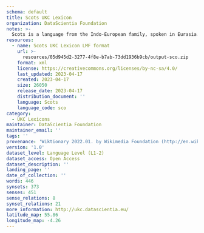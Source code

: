 ```yaml
---
schema: default
title: Scots UKC Lexicon
organization: DataScientia Foundation
notes: >-
  Scots is a language from the Indo-European family, spoken in Eurasia. The UKC Lexicon of Scots is represented as a lexico-semantic network. It consists of words, word senses, synsets, as well as sense-level and synset-level relationships.
resources:
  - name: Scots UKC Lexicon LMF format
    url: >-
      resources/05d945d2-3277-4f8e-b7ab-73dd1936b9cb/output-sco.zip
    format: xml
    license: https://creativecommons.org/licenses/by-nc-sa/4.0/
    last_updated: 2023-04-17
    created: 2023-04-17
    size: 26050
    release_date: 2023-04-17
    distribution_document: ''
    language: Scots
    language_code: sco
category:
  - UKC Lexicons
maintainer: DataScientia Foundation
maintainer_email: ''
tags: ''
provenance: 'Wiktionary 2022.01. by Wikimedia Foundation (http://en.wiktionary.org); CogNet 2.1 by Khuyagbaatar Batsuren, National University of Mongolia (http://cognet.ukc.disi.unitn.it); KinDiv: Kinship Diversity 1.0 by Temuulen Khishigsuren (http://ukc.disi.unitn.it/index.php/kinship/); MorphyNet 2.0 by Gábor Bella and Khuyagbaatar Batsuren (http://ukc.disi.unitn.it/index.php/morphynet/); Princeton WordNet 2.1 by Princeton University (https://wordnet.princeton.edu)'
version: '1.0'
dataset_level: Language Level (L1-2)
dataset_access: Open Access
dataset_description: ''
landing_page: ''
date_of_collection: ''
words: 446
synsets: 373
senses: 451
sense_relations: 8
synset_relations: 21
more_information: http://ukc.datascientia.eu/
latitude_map: 55.86
longitude_map: -4.26
---
```

